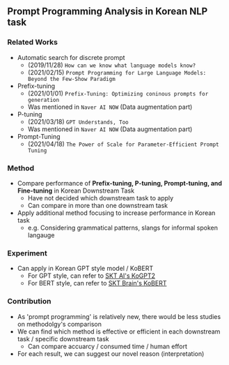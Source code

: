 ## Prompt Programming Analysis in Korean NLP task

### Related Works
- Automatic search for discrete prompt
  - (2019/11/28) `How can we know what language models know?`
  - (2021/02/15) `Prompt Programming for Large Language Models: Beyond the Few-Show Paradigm`
- Prefix-tuning
  - (2021/01/01) `Prefix-Tuning: Optimizing coninous prompts for generation`
  - Was mentioned in `Naver AI NOW` (Data augmentation part)
- P-tuning
  - (2021/03/18) `GPT Understands, Too`
  - Was mentioned in `Naver AI NOW` (Data augmentation part)
- Prompt-Tuning
  - (2021/04/18) `The Power of Scale for Parameter-Efficient Prompt Tuning`

### Method
- Compare performance of **Prefix-tuning, P-tuning, Prompt-tuning, and Fine-tuning** in Korean Downstream Task
  - Have not decided which downstream task to apply
  - Can compare in more than one downstream task
- Apply additional method focusing to increase performance in Korean task
  - e.g. Considering grammatical patterns, slangs for informal spoken langauge

### Experiment
- Can apply in Korean GPT style model / KoBERT
  - For GPT style, can refer to [SKT AI's KoGPT2](https://github.com/SKT-AI/KoGPT2)
  - For BERT style, can refer to [SKT Brain's KoBERT](https://github.com/SKTBrain/KoBERT)

### Contribution
- As 'prompt programming' is relatively new, there would be less studies on methodolgy's comparison
- We can find which method is effective or efficient in each downstream task / specific downstream task
  - Can compare accuarcy / consumed time / human effort
- For each result, we can suggest our novel reason (interpretation)
